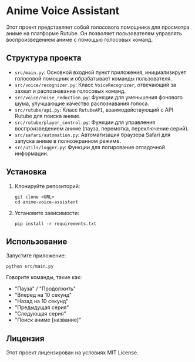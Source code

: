 # Anime Voice Assistant

Этот проект представляет собой голосового помощника для просмотра аниме на платформе Rutube. Он позволяет пользователям управлять воспроизведением аниме с помощью голосовых команд.

## Структура проекта

- `src/main.py`: Основной входной пункт приложения, инициализирует голосовой помощник и обрабатывает команды пользователя.
- `src/voice/recognizer.py`: Класс `VoiceRecognizer`, отвечающий за захват и распознавание голосовых команд.
- `src/voice/noise_reduction.py`: Функции для уменьшения фонового шума, улучшающие качество распознавания голоса.
- `src/rutube/api.py`: Класс `RutubeAPI`, взаимодействующий с API Rutube для поиска аниме.
- `src/rutube/player_control.py`: Функции для управления воспроизведением аниме (пауза, перемотка, переключение серий).
- `src/safari/automation.py`: Автоматизация браузера Safari для запуска аниме в полноэкранном режиме.
- `src/utils/logger.py`: Функции для логирования отладочной информации.

## Установка

1. Клонируйте репозиторий:
   ```
   git clone <URL>
   cd anime-voice-assistant
   ```

2. Установите зависимости:
   ```
   pip install -r requirements.txt
   ```

## Использование

Запустите приложение:
```
python src/main.py
```

Говорите команды, такие как:
- "Пауза" / "Продолжить"
- "Вперед на 10 секунд"
- "Назад на 10 секунд"
- "Предыдущая серия"
- "Следующая серия"
- "Поиск аниме [название]"

## Лицензия

Этот проект лицензирован на условиях MIT License.